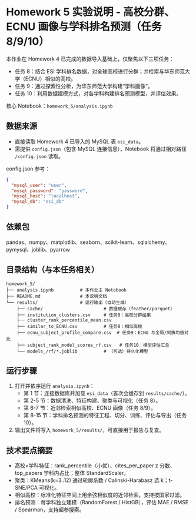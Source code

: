 # Homework 5 实验说明 - 高校分群、ECNU 画像与学科排名预测（任务 8/9/10）

本作业在 Homework 4 已完成的数据导入基础上，仅聚焦以下三项任务：

- 任务 8：结合 ESI 学科排名数据，对全球高校进行分群；并检索与华东师范大学（ECNU）相似的高校。
- 任务 9：通过探索性分析，为华东师范大学构建“学科画像”。
- 任务 10：利用数据建模方式，对各学科构建排名预测模型，并评估效果。

核心 Notebook：`homework_5/analysis.ipynb`

## 数据来源
- 直接读取 Homework 4 已导入的 MySQL 表 `esi_data`。
- 需提供 `config.json`（包含 MySQL 连接信息），Notebook 将通过相对路径 `/config.json` 读取。

config.json 参考：
```json
{
  "mysql_user": "user",
  "mysql_password": "password",
  "mysql_host": "localhost",
  "mysql_db": "esi_db"
}
```

## 依赖包
pandas、numpy、matplotlib、seaborn、scikit-learn、sqlalchemy、pymysql、joblib、pyarrow

## 目录结构（与本任务相关）
```
homework_5/
├── analysis.ipynb          # 本作业主 Notebook
├── README.md               # 本说明文档
└── results/                # 运行输出（自动生成）
    ├── cache/                       # 数据缓存（feather/parquet）
    ├── institution_clusters.csv     # 任务8：高校分群结果
    ├── cluster_rank_percentile_mean.csv
    ├── similar_to_ECNU.csv          # 任务8：相似高校
    ├── ecnu_subject_profile_compare.csv  # 任务9：ECNU 与全局/同簇均值对比
    ├── subject_rank_model_scores_rf.csv   # 任务10：模型评估汇总
    └── models_/rf/*.joblib          # （可选）持久化模型
```

## 运行步骤
1) 打开并依序运行 `analysis.ipynb`：
   - 第 1 节：连接数据库并加载 `esi_data`（首次会缓存到 `results/cache/`）。
   - 第 2-5 节：数据清洗、特征构建、聚类与可视化（任务 8）。
   - 第 6-7 节：近邻检索相似高校、ECNU 画像（任务 8/9）。
   - 第 8-15 节：学科排名预测的特征工程、切分、训练、评估与导出（任务 10）。
2) 输出文件将写入 `homework_5/results/`，可直接用于报告与复查。

## 技术要点摘要
- 高校×学科特征：rank_percentile（小优）、cites_per_paper z 分数、top_papers 学科内占比；整体 StandardScaler。
- 聚类：KMeans(k=3..12) 通过轮廓系数 / Calinski-Harabasz 选 k；t-SNE/PCA 可视化。
- 相似高校：标准化特征空间上用余弦相似度的近邻检索，支持按国家过滤。
- 排名预测：每学科独立建模（RandomForest / HistGB），评估 MAE / RMSE / Spearman，支持超参搜索。
